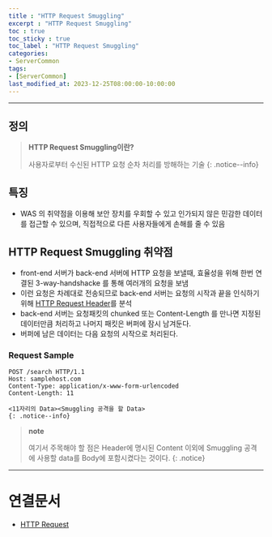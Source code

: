 ```yaml
---
title : "HTTP Request Smuggling"
excerpt : "HTTP Request Smuggling"
toc : true
toc_sticky : true
toc_label : "HTTP Request Smuggling"
categories:
- ServerCommon
tags:
- [ServerCommon]
last_modified_at: 2023-12-25T08:00:00-10:00:00
---
```

  
---
  
## 정의
> **HTTP Request Smuggling이란?**  
>
> 사용자로부터 수신된 HTTP 요청 순차 처리를 방해하는 기술 
{: .notice--info}  
  
## 특징
- WAS 의 취약점을 이용해 보안 장치를 우회할 수 있고 인가되지 않은 민감한 데이터를 접근할 수 있으며, 직접적으로 다른 사용자들에게 손해를 줄 수 있음 
  
## HTTP Request Smuggling 취약점
- front-end 서버가 back-end 서버에 HTTP 요청을 보낼때, 효율성을 위해 한번 연결된 3-way-handshacke 를 통해 여러개의 요청을 보냄
- 이런 요청은 차례대로 전송되므로 back-end 서버는 요청의 시작과 끝을 인식하기 위해 [HTTP Request Header](../../servercommon/servercommon-HTTP-Request#entity-헤더)를 분석
- back-end 서버는 요청패킷의 chunked 또는 Content-Length 를 만나면 지정된 데이터만큼 처리하고 나머지 패킷은 버퍼에 잠시 남겨둔다.
- 버퍼에 남은 데이터는 다음 요청의 시작으로 처리된다.
  
### Request Sample
  
```HTTP
POST /search HTTP/1.1 
Host: samplehost.com 
Content-Type: application/x-www-form-urlencoded 
Content-Length: 11 

<11자리의 Data><Smuggling 공격을 할 Data> 
{: .notice--info}  
```

> **note**
>
> 여기서 주목해야 할 점은 Header에 명시된 Content  이외에 Smuggling 공격에 사용할 data를 Body에 포함시켰다는 것이다. 
{: .notice}  

---
  
# 연결문서
- [HTTP Request](../../servercommon/servercommon-HTTP-Request#entity-헤더)